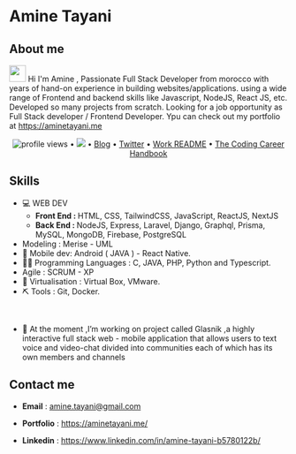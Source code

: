 # Amine Tayani 

## About me
<img src="https://raw.githubusercontent.com/iampavangandhi/iampavangandhi/master/gifs/Hi.gif" width="30px"> Hi I'm Amine , Passionate Full Stack Developer from morocco with years of hand-on experience in building websites/applications. using a wide range of Frontend and backend skills like Javascript, NodeJS, React JS, etc. Developed so many projects from scratch. Looking for a job opportunity as Full Stack developer / Frontend Developer.
Ypu can check out my portfolio at https://aminetayani.me<br/>

<p align="center">
  <img src="https://gpvc.arturio.dev/sw-yx" alt="profile views"> •  
  <a href="https://twitter.com/intent/follow?screen_name=swyx&tw_p=followbutton"><img src="https://img.shields.io/twitter/follow/swyx?label=%40swyx&style=social"></a>  •
  <a href="https://swyx.io">Blog</a> •
  <a href="https://twitter.com/intent/follow?screen_name=swyx&tw_p=followbutton">Twitter</a> •
  <a href="https://github.com/sw-yx/README">Work README</a> •
  <a href="https://learninpublic.org/?from=GH%20README">The Coding Career Handbook</a>
</p>

## Skills
  - 💻 WEB DEV
    - <b>Front End : </b> HTML, CSS, TailwindCSS, JavaScript, ReactJS, NextJS
    - <b>Back End : </b> NodeJS, Express, Laravel, Django, Graphql, Prisma, MySQL, MongoDB, Firebase, PostgreSQL
  - Modeling : Merise -  UML
  - 📱 Mobile dev: Android ( JAVA ) - React Native.
  - 👨‍💻 Programming Languages : C, JAVA, PHP, Python and Typescript.
  - Agile : SCRUM - XP
  - 🥽 Virtualisation : Virtual Box, VMware.
  - ⛏ Tools : Git, Docker.
<br/>  


- 🔭 At the moment ,I’m working on project called Glasnik ,a highly interactive full stack web - mobile application that allows users to 
text voice and video-chat divided into communities each of which has its own members and channels

## Contact me
  - <b>Email</b> : [amine.tayani@gmail.com](mailto:amine.tayani@gmail.com)
  
  - <b>Portfolio</b> : https://aminetayani.me/
  
  - <b>Linkedin</b> : https://www.linkedin.com/in/amine-tayani-b5780122b/
